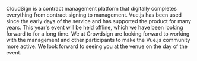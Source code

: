 CloudSign is a contract management platform that digitally completes everything from contract signing to management. Vue.js has been used since the early days of the service and has supported the product for many years. This year's event will be held offline, which we have been looking forward to for a long time. We at Crowdsign are looking forward to working with the management and other participants to make the Vue.js community more active. We look forward to seeing you at the venue on the day of the event.
